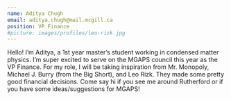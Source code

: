 ```yaml
---
name: Aditya Chugh
email: aditya.chugh@mail.mcgill.ca
position: VP Finance
#picture: images/profiles/leo-rizk.jpg
---
```


Hello! I’m Aditya, a 1st year master’s student working in condensed matter
physics. I’m super excited to serve on the MGAPS council this year as the VP
Finance. For my role, I will be taking inspiration from Mr. Monopoly, Michael
J. Burry (from the Big Short), and Leo Rizk. They made some pretty good
financial decisions. Come say hi if you see me around Rutherford or if you have
some ideas/suggestions for MGAPS!
